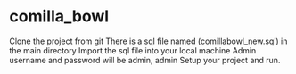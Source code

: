 # comilla_bowl
Clone the project from git
There is a sql file named (comillabowl_new.sql) in the main directory
Import the sql file into your local machine
Admin username and password will be admin, admin
Setup your project and run.
